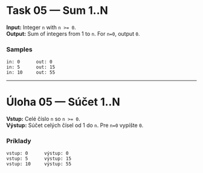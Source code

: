 
# Task 05 — Sum 1..N

**Input:** Integer `n` with `n >= 0`.  
**Output:** Sum of integers from 1 to `n`. For `n=0`, output `0`.

### Samples
```
in: 0      out: 0
in: 5      out: 15
in: 10     out: 55
```

---

# Úloha 05 — Súčet 1..N

**Vstup:** Celé číslo `n` so `n >= 0`.  
**Výstup:** Súčet celých čísel od 1 do `n`. Pre `n=0` vypíšte `0`.

### Príklady
```
vstup: 0      výstup: 0
vstup: 5      výstup: 15
vstup: 10     výstup: 55
```
